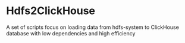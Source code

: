 # Hdfs2ClickHouse
A set of scripts focus on loading data from hdfs-system to ClickHouse database with low dependencies and high efficiency
